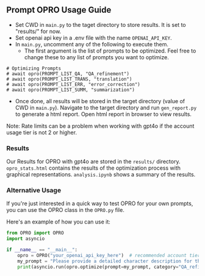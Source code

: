 ## Prompt OPRO Usage Guide

- Set CWD in `main.py` to the taget directory to store results. It is set to "results/" for now.
- Set openai api key in a .env file with the name `OPENAI_API_KEY`.
- In `main.py`, uncomment any of the following to execute them.
    - The first argument is the list of prompts to be optimized. Feel free to change these to any list of prompts you want to optimize.
```
# Optimizing Prompts
# await opro(PROMPT_LIST_QA, "QA_refinement")
# await opro(PROMPT_LIST_TRANS, "translation")
# await opro(PROMPT_LIST_ERR, "error_correction")
# await opro(PROMPT_LIST_SUMM, "summarization")
```
- Once done, all results will be stored in the target directory (value of CWD in `main.py`). Navigate to the target directory and run `gen_report.py` to generate a html report. Open html report in browser to view results.

Note: Rate limits can be a problem when working with gpt4o if the account usage tier is not 2 or higher.


### Results
Our Results for OPRO with gpt4o are stored in the `results/` directory. `opro_stats.html` contains the results of the optimization process with graphical representations. `analysis.ipynb` shows a summary of the results.


### Alternative Usage
If you're just interested in a quick way to test OPRO for your own prompts, you can use the OPRO class in the `OPRO.py` file.

Here's an example of how you can use it:
```python
from OPRO import OPRO
import asyncio

if __name__ == "__main__":
    opro = OPRO("your_openai_api_key_here")  # recommended account tier is 2 or higher
    my_prompt = "Please provide a detailed character description for the following character type:\n{char_type}\n\nFeel free to include their personality, appearance, background, or any other relevant details."
    print(asyncio.run(opro.optimize(prompt=my_prompt, category="QA_refinement", id=0)))
```